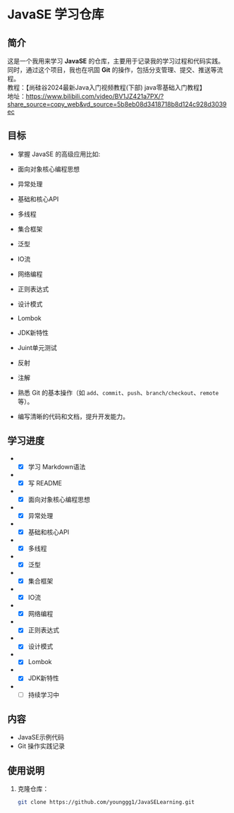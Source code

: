 # JavaSE 学习仓库

## 简介
这是一个我用来学习 **JavaSE** 的仓库，主要用于记录我的学习过程和代码实践。同时，通过这个项目，我也在巩固 **Git** 的操作，包括分支管理、提交、推送等流程。  
教程：【尚硅谷2024最新Java入门视频教程(下部) java零基础入门教程】  
地址：https://www.bilibili.com/video/BV1JZ421a7PX/?share_source=copy_web&vd_source=5b8eb08d3418718b8d124c928d3039ec
## 目标
- 掌握 JavaSE 的高级应用比如:
- 面向对象核心编程思想
- 异常处理
- 基础和核心API
- 多线程
- 集合框架
- 泛型
- IO流
- 网络编程
- 正则表达式
- 设计模式
- Lombok
- JDK新特性
- Juint单元测试
- 反射
- 注解

- 熟悉 Git 的基本操作（如 `add`、`commit`、`push`、`branch/checkout`、`remote`等）。
- 编写清晰的代码和文档，提升开发能力。
## 学习进度
- - [x] 学习 Markdown语法
- - [x] 写 README
- - [x] 面向对象核心编程思想
- - [x] 异常处理
- - [x] 基础和核心API
- - [x] 多线程
- - [x] 泛型
- - [x] 集合框架
- - [x] IO流
- - [x] 网络编程
- - [x] 正则表达式
- - [x] 设计模式
- - [x] Lombok
- - [x] JDK新特性
- - [ ] 持续学习中
## 内容
- JavaSE示例代码
- Git 操作实践记录

## 使用说明
1. 克隆仓库：
   ```bash
   git clone https://github.com/younggg1/JavaSELearning.git